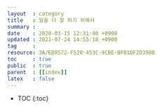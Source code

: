 ```yaml
---
layout  : category
title   : 일을 더 잘 하기 위해서
summary : 
date    : 2020-03-15 12:31:40 +0900
updated : 2021-07-24 14:55:18 +0900
tag     : 
resource: 3A/ED8572-F528-453C-9CBE-BF81DF2D3988
toc     : true
public  : true
parent  : [[index]]
latex   : false
---
```

* TOC
{:toc}

